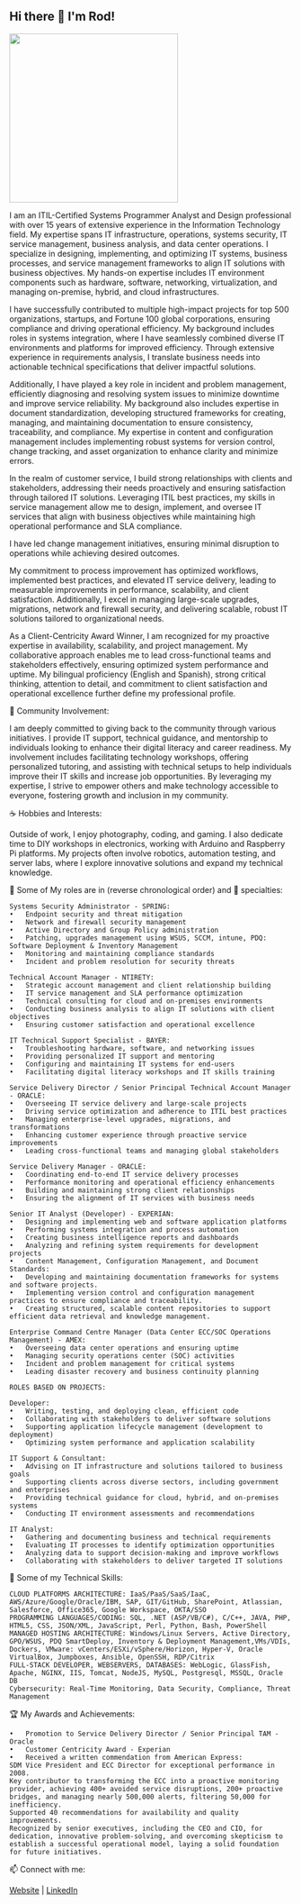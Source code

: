 ## Hi there 👋 I'm Rod!
<!--
**rodvial/rodvial** is a ✨ _special_ ✨ repository because its `README.md` (this file) appears on your GitHub profile.

Here are some ideas to get you started:

- 🔭 I’m currently working on ...
- 🌱 I’m currently learning ...
- 👯 I’m looking to collaborate on ...
- 🤔 I’m looking for help with ...
- 💬 Ask me about ...
- 📫 How to reach me: ...
- 😄 Pronouns: ...
- ⚡ Fun fact: ...
-->

<img src="https://rodvial.github.io/images/ezgif-1-105bf6edd8.png" width="300" height="300"/>

I am an ITIL-Certified Systems Programmer Analyst and Design professional with over 15 years of extensive experience in the Information Technology field. My expertise spans IT infrastructure, operations, systems security, IT service management, business analysis, and data center operations. I specialize in designing, implementing, and optimizing IT systems, business processes, and service management frameworks to align IT solutions with business objectives. My hands-on expertise includes IT environment components such as hardware, software, networking, virtualization, and managing on-premise, hybrid, and cloud infrastructures.

I have successfully contributed to multiple high-impact projects for top 500 organizations, startups, and Fortune 100 global corporations, ensuring compliance and driving operational efficiency. My background includes roles in systems integration, where I have seamlessly combined diverse IT environments and platforms for improved efficiency. Through extensive experience in requirements analysis, I translate business needs into actionable technical specifications that deliver impactful solutions.

Additionally, I have played a key role in incident and problem management, efficiently diagnosing and resolving system issues to minimize downtime and improve service reliability. My background also includes expertise in document standardization, developing structured frameworks for creating, managing, and maintaining documentation to ensure consistency, traceability, and compliance. My expertise in content and configuration management includes implementing robust systems for version control, change tracking, and asset organization to enhance clarity and minimize errors.

In the realm of customer service, I build strong relationships with clients and stakeholders, addressing their needs proactively and ensuring satisfaction through tailored IT solutions. Leveraging ITIL best practices, my skills in service management allow me to design, implement, and oversee IT services that align with business objectives while maintaining high operational performance and SLA compliance.

I have led change management initiatives, ensuring minimal disruption to operations while achieving desired outcomes.

My commitment to process improvement has optimized workflows, implemented best practices, and elevated IT service delivery, leading to measurable improvements in performance, scalability, and client satisfaction. Additionally, I excel in managing large-scale upgrades, migrations, network and firewall security, and delivering scalable, robust IT solutions tailored to organizational needs.

As a Client-Centricity Award Winner, I am recognized for my proactive expertise in availability, scalability, and project management. My collaborative approach enables me to lead cross-functional teams and stakeholders effectively, ensuring optimized system performance and uptime. My bilingual proficiency (English and Spanish), strong critical thinking, attention to detail, and commitment to client satisfaction and operational excellence further define my professional profile.

💒 Community Involvement:

I am deeply committed to giving back to the community through various initiatives. I provide IT support, technical guidance, and mentorship to individuals looking to enhance their digital literacy and career readiness. My involvement includes facilitating technology workshops, offering personalized tutoring, and assisting with technical setups to help individuals improve their IT skills and increase job opportunities. By leveraging my expertise, I strive to empower others and make technology accessible to everyone, fostering growth and inclusion in my community.

☕ Hobbies and Interests:

Outside of work, I enjoy photography, coding, and gaming. I also dedicate time to DIY workshops in electronics, working with Arduino and Raspberry Pi platforms. My projects often involve robotics, automation testing, and server labs, where I explore innovative solutions and expand my technical knowledge.

🚀 Some of My roles are in (reverse chronological order) and 💼 specialties:

    Systems Security Administrator - SPRING:
    •	Endpoint security and threat mitigation
    •	Network and firewall security management
    •	Active Directory and Group Policy administration
    •	Patching, upgrades management using WSUS, SCCM, intune, PDQ: Software Deployment & Inventory Management
    •	Monitoring and maintaining compliance standards
    •	Incident and problem resolution for security threats
    
    Technical Account Manager - NTIRETY:
    •	Strategic account management and client relationship building
    •	IT service management and SLA performance optimization
    •	Technical consulting for cloud and on-premises environments
    •	Conducting business analysis to align IT solutions with client objectives
    •	Ensuring customer satisfaction and operational excellence
    
    IT Technical Support Specialist - BAYER:
    •	Troubleshooting hardware, software, and networking issues
    •	Providing personalized IT support and mentoring
    •	Configuring and maintaining IT systems for end-users
    •	Facilitating digital literacy workshops and IT skills training
    
    Service Delivery Director / Senior Principal Technical Account Manager - ORACLE:
    •	Overseeing IT service delivery and large-scale projects
    •	Driving service optimization and adherence to ITIL best practices
    •	Managing enterprise-level upgrades, migrations, and transformations
    •	Enhancing customer experience through proactive service improvements
    •	Leading cross-functional teams and managing global stakeholders
    
    Service Delivery Manager - ORACLE:
    •	Coordinating end-to-end IT service delivery processes
    •	Performance monitoring and operational efficiency enhancements
    •	Building and maintaining strong client relationships
    •	Ensuring the alignment of IT services with business needs
    
    Senior IT Analyst (Developer) - EXPERIAN:
    •	Designing and implementing web and software application platforms
    •	Performing systems integration and process automation
    •	Creating business intelligence reports and dashboards
    •	Analyzing and refining system requirements for development projects
    •	Content Management, Configuration Management, and Document Standards:
    •	Developing and maintaining documentation frameworks for systems and software projects.
    •	Implementing version control and configuration management practices to ensure compliance and traceability.
    •	Creating structured, scalable content repositories to support efficient data retrieval and knowledge management.
    
    Enterprise Command Centre Manager (Data Center ECC/SOC Operations Management) - AMEX:
    •	Overseeing data center operations and ensuring uptime
    •	Managing security operations center (SOC) activities
    •	Incident and problem management for critical systems
    •	Leading disaster recovery and business continuity planning
    
    ROLES BASED ON PROJECTS:
    
    Developer:
    •	Writing, testing, and deploying clean, efficient code
    •	Collaborating with stakeholders to deliver software solutions
    •	Supporting application lifecycle management (development to deployment)
    •	Optimizing system performance and application scalability
    
    IT Support & Consultant:
    •	Advising on IT infrastructure and solutions tailored to business goals
    •	Supporting clients across diverse sectors, including government and enterprises
    •	Providing technical guidance for cloud, hybrid, and on-premises systems
    •	Conducting IT environment assessments and recommendations
    
    IT Analyst:
    •	Gathering and documenting business and technical requirements 
    •	Evaluating IT processes to identify optimization opportunities
    •	Analyzing data to support decision-making and improve workflows
    •	Collaborating with stakeholders to deliver targeted IT solutions   

🔧 Some of my Technical Skills:

    CLOUD PLATFORMS ARCHITECTURE: IaaS/PaaS/SaaS/IaaC, AWS/Azure/Google/Oracle/IBM, SAP, GIT/GitHub, SharePoint, Atlassian, Salesforce, Office365, Google Workspace, OKTA/SSO
    PROGRAMMING LANGUAGES/CODING: SQL, .NET (ASP/VB/C#), C/C++, JAVA, PHP, HTML5, CSS, JSON/XML, JavaScript, Perl, Python, Bash, PowerShell
    MANAGED HOSTING ARCHITECTURE: Windows/Linux Servers, Active Directory, GPO/WSUS, PDQ SmartDeploy, Inventory & Deployment Management,VMs/VDIs, Dockers, VMware: vCenters/ESXi/vSphere/Horizon, Hyper-V, Oracle VirtualBox, Jumpboxes, Ansible, OpenSSH, RDP/Citrix
    FULL-STACK DEVELOPER, WEBSERVERS, DATABASES: WebLogic, GlassFish, Apache, NGINX, IIS, Tomcat, NodeJS, MySQL, Postgresql, MSSQL, Oracle DB
    Cybersecurity: Real-Time Monitoring, Data Security, Compliance, Threat Management

🏆 My Awards and Achievements:

    •	Promotion to Service Delivery Director / Senior Principal TAM - Oracle
    •	Customer Centricity Award - Experian
    •	Received a written commendation from American Express:
    SDM Vice President and ECC Director for exceptional performance in 2008. 
    Key contributor to transforming the ECC into a proactive monitoring provider, achieving 400+ avoided service disruptions, 200+ proactive bridges, and managing nearly 500,000 alerts, filtering 50,000 for inefficiency. 
    Supported 40 recommendations for availability and quality improvements. 
    Recognized by senior executives, including the CEO and CIO, for dedication, innovative problem-solving, and overcoming skepticism to establish a successful operational model, laying a solid foundation for future initiatives.
    

📫 Connect with me:

[Website](https://rodvial.github.io) | [LinkedIn](https://linkedin.com/in/rodvial)
